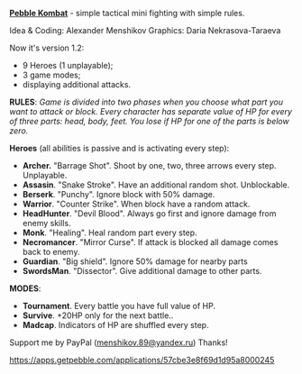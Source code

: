 **[Pebble Kombat](https://apps.getpebble.com/applications/57cbe3e8f69d1d95a8000245)** - simple tactical mini fighting with simple rules.

Idea & Coding: Alexander Menshikov
Graphics: Daria Nekrasova-Taraeva

Now it's version 1.2:
- 9 Heroes (1 unplayable);
- 3 game modes;
- displaying additional attacks.

**RULES**:
_Game is divided into two phases when you choose what part you want to attack or block. Every character has separate value of HP for every of three parts: head, body, feet. You lose if HP for one of the parts is below zero._

**Heroes** (all abilities is passive and is activating every step):
* **Archer.** "Barrage Shot". Shoot by one, two, three arrows every step. Unplayable.
* **Assasin**. "Snake Stroke". Have an additional random shot. Unblockable.
* **Berserk**. "Punchy". Ignore block with 50% damage.
* **Warrior**. "Counter Strike". When block have a random attack.
* **HeadHunter**. "Devil Blood". Always go first and ignore damage from enemy skills.
* **Monk**. "Healing". Heal random part every step.
* **Necromancer**. "Mirror Curse". If attack is blocked all damage comes back to enemy.
* **Guardian**. "Big shield". Ignore 50% damage for nearby parts
* **SwordsMan**. "Dissector". Give additional damage to other parts.

**MODES**:
* **Tournament**. Every battle you have full value of HP.
* **Survive**. +20HP only for the next battle..
* **Madcap**. Indicators of HP are shuffled every step.

Support me by PayPal (menshikov.89@yandex.ru)
Thanks!

https://apps.getpebble.com/applications/57cbe3e8f69d1d95a8000245